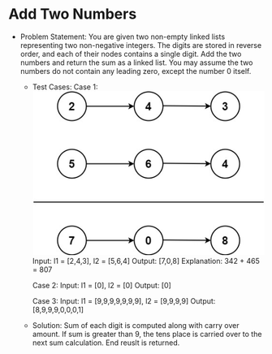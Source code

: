 # Add Two Numbers
- Problem Statement: 
    You are given two non-empty linked lists representing two non-negative integers. The digits are stored in reverse order, and each of their nodes contains a single digit. Add the two numbers and return the sum as a linked list.
    You may assume the two numbers do not contain any leading zero, except the number 0 itself.
    
    - Test Cases:
        Case 1:
        ![image](AddTwoNum.jpeg)
        Input: l1 = [2,4,3], l2 = [5,6,4]
        Output: [7,0,8]
        Explanation: 342 + 465 = 807

        Case 2:
        Input: l1 = [0], l2 = [0]
        Output: [0]

        Case 3:
        Input: l1 = [9,9,9,9,9,9,9], l2 = [9,9,9,9]
        Output: [8,9,9,9,0,0,0,1]
        
    - Solution:
        Sum of each digit is computed along with carry over amount. If sum is greater than 9, the tens place is carried over to the next sum calculation. End reuslt is returned.
